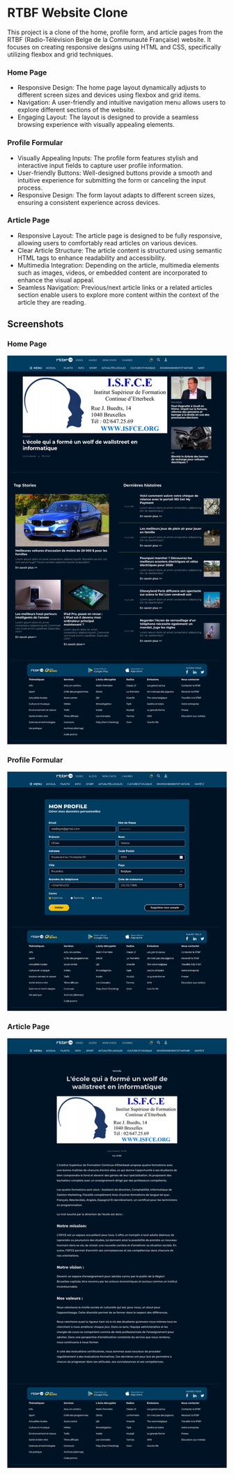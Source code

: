 # RTBF Website Clone

This project is a clone of the home, profile form, and article pages from the RTBF (Radio-Télévision Belge de la Communauté Française) website. It focuses on creating responsive designs using HTML and CSS, specifically utilizing flexbox and grid techniques.

### Home Page

- Responsive Design: The home page layout dynamically adjusts to different screen sizes and devices using flexbox and grid items.
- Navigation: A user-friendly and intuitive navigation menu allows users to explore different sections of the website.
- Engaging Layout: The layout is designed to provide a seamless browsing experience with visually appealing elements.

### Profile Formular

- Visually Appealing Inputs: The profile form features stylish and interactive input fields to capture user profile information.
- User-friendly Buttons: Well-designed buttons provide a smooth and intuitive experience for submitting the form or canceling the input process.
- Responsive Design: The form layout adapts to different screen sizes, ensuring a consistent experience across devices.

### Article Page

- Responsive Layout: The article page is designed to be fully responsive, allowing users to comfortably read articles on various devices.
- Clear Article Structure: The article content is structured using semantic HTML tags to enhance readability and accessibility.
- Multimedia Integration: Depending on the article, multimedia elements such as images, videos, or embedded content are incorporated to enhance the visual appeal.
- Seamless Navigation: Previous/next article links or a related articles section enable users to explore more content within the context of the article they are reading.

## Screenshots

### Home Page
![Home Page](home%20RTBF.png)

### Profile Formular
![Profile Formular](formular%20RTBF.png)

### Article Page
![Article Page](article%20RTBF.png)


